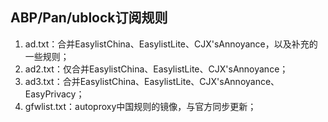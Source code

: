 ## ABP/Pan/ublock订阅规则
1. ad.txt：合并EasylistChina、EasylistLite、CJX'sAnnoyance，以及补充的一些规则；
2. ad2.txt：仅合并EasylistChina、EasylistLite、CJX'sAnnoyance；
3. ad3.txt：合并EasylistChina、EasylistLite、CJX'sAnnoyance、EasyPrivacy；
6. gfwlist.txt：autoproxy中国规则的镜像，与官方同步更新；
